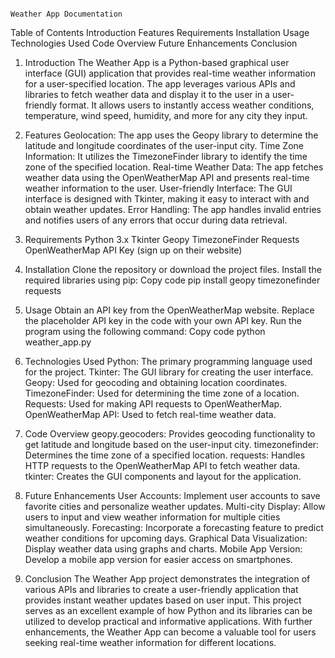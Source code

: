                                                                        Weather App Documentation
                                                                       
Table of Contents
Introduction
Features
Requirements
Installation
Usage
Technologies Used
Code Overview
Future Enhancements
Conclusion


1. Introduction
The Weather App is a Python-based graphical user interface (GUI) application that provides real-time weather information for a user-specified location. The app leverages various APIs and libraries to fetch weather data and display it to the user in a user-friendly format. It allows users to instantly access weather conditions, temperature, wind speed, humidity, and more for any city they input.

2. Features
Geolocation: The app uses the Geopy library to determine the latitude and longitude coordinates of the user-input city.
Time Zone Information: It utilizes the TimezoneFinder library to identify the time zone of the specified location.
Real-time Weather Data: The app fetches weather data using the OpenWeatherMap API and presents real-time weather information to the user.
User-friendly Interface: The GUI interface is designed with Tkinter, making it easy to interact with and obtain weather updates.
Error Handling: The app handles invalid entries and notifies users of any errors that occur during data retrieval.

4. Requirements
Python 3.x
Tkinter
Geopy
TimezoneFinder
Requests
OpenWeatherMap API Key (sign up on their website)

5. Installation
Clone the repository or download the project files.
Install the required libraries using pip:
Copy code
pip install geopy timezonefinder requests

6. Usage
Obtain an API key from the OpenWeatherMap website.
Replace the placeholder API key in the code with your own API key.
Run the program using the following command:
Copy code
python weather_app.py

8. Technologies Used
Python: The primary programming language used for the project.
Tkinter: The GUI library for creating the user interface.
Geopy: Used for geocoding and obtaining location coordinates.
TimezoneFinder: Used for determining the time zone of a location.
Requests: Used for making API requests to OpenWeatherMap.
OpenWeatherMap API: Used to fetch real-time weather data.

9. Code Overview
geopy.geocoders: Provides geocoding functionality to get latitude and longitude based on the user-input city.
timezonefinder: Determines the time zone of a specified location.
requests: Handles HTTP requests to the OpenWeatherMap API to fetch weather data.
tkinter: Creates the GUI components and layout for the application.

10. Future Enhancements
User Accounts: Implement user accounts to save favorite cities and personalize weather updates.
Multi-city Display: Allow users to input and view weather information for multiple cities simultaneously.
Forecasting: Incorporate a forecasting feature to predict weather conditions for upcoming days.
Graphical Data Visualization: Display weather data using graphs and charts.
Mobile App Version: Develop a mobile app version for easier access on smartphones.

11. Conclusion
The Weather App project demonstrates the integration of various APIs and libraries to create a user-friendly application that provides instant weather updates based on user input. This project serves as an excellent example of how Python and its libraries can be utilized to develop practical and informative applications. With further enhancements, the Weather App can become a valuable tool for users seeking real-time weather information for different locations.




